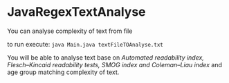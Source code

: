 # JavaRegexTextAnalyse
You can analyse complexity of text from file 

to run execute:
`java Main.java textFileTOAnalyse.txt`

You will be able to analyse text base on *Automated readability index, Flesch–Kincaid readability tests, SMOG index and Coleman–Liau index* and age group matching complexity of text.

